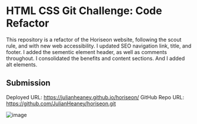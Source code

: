 # HTML CSS Git Challenge: Code Refactor

This repository is a refactor of the Horiseon website, following the scout rule, and with new web accessibility. 
I updated SEO navigation link, title, and footer. I added the sementic element header, as well as comments throughout. I consolidated the benefits and content sections. And I added alt elements.

## Submission

Deployed URL: https://julianheaney.github.io/horiseon/
GitHub Repo URL: https://github.com/JulianHeaney/horiseon.git



![image](develop/assets/images/horiseonscreenshot.png)